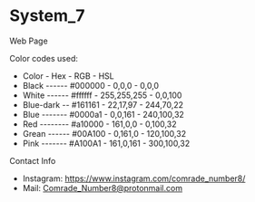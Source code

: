 # System_7
Web Page

Color codes used:
  - Color       - Hex     - RGB         - HSL
 - Black ------ #000000 - 0,0,0 - 0,0,0
 - White ------ #ffffff - 255,255,255 - 0,0,100
 - Blue-dark -- #161161 - 22,17,97 - 244,70,22
 - Blue ------- #0000a1 - 0,0,161 - 240,100,32
 - Red -------- #a10000 - 161,0,0 - 0,100,32
 - Grean ------ #00A100 - 0,161,0 - 120,100,32
 - Pink ------- #A100A1 - 161,0,161 - 300,100,32
 
  Contact Info
 - Instagram: https://www.instagram.com/comrade_number8/
 - Mail: Comrade_Number8@protonmail.com
